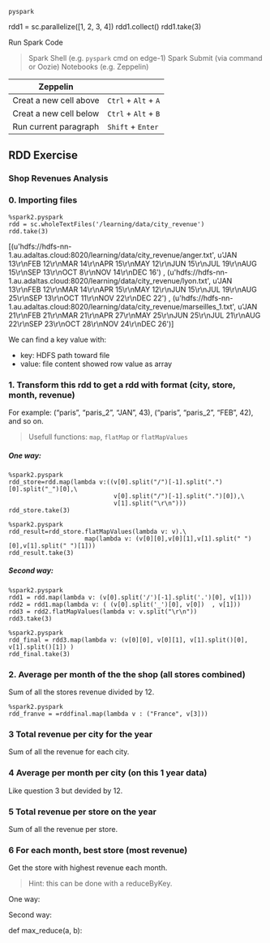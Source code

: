 `pyspark`

rdd1 = sc.parallelize([1, 2, 3, 4])
rdd1.collect()
rdd1.take(3)

Run Spark Code
> Spark Shell (e.g. `pyspark` cmd on edge-1)
> Spark Submit (via command or Oozie)
> Notebooks (e.g. Zeppelin)

|Zeppelin||
| --- | --- |
|Creat a new cell above|`Ctrl` + `Alt` + `A`|
|Creat a new cell below|`Ctrl` + `Alt` + `B`|
|Run current paragraph|`Shift` + `Enter`|

## RDD Exercise

### Shop Revenues Analysis

### 0. Importing files

```
%spark2.pyspark
rdd = sc.wholeTextFiles('/learning/data/city_revenue')
rdd.take(3)
```

[(u'hdfs://hdfs-nn-1.au.adaltas.cloud:8020/learning/data/city_revenue/anger.txt', u'JAN 13\r\nFEB 12\r\nMAR 14\r\nAPR 15\r\nMAY 12\r\nJUN 15\r\nJUL 19\r\nAUG 15\r\nSEP 13\r\nOCT 8\r\nNOV 14\r\nDEC 16')
, (u'hdfs://hdfs-nn-1.au.adaltas.cloud:8020/learning/data/city_revenue/lyon.txt', u'JAN 13\r\nFEB 12\r\nMAR 14\r\nAPR 15\r\nMAY 12\r\nJUN 15\r\nJUL 19\r\nAUG 25\r\nSEP 13\r\nOCT 11\r\nNOV 22\r\nDEC 22')
, (u'hdfs://hdfs-nn-1.au.adaltas.cloud:8020/learning/data/city_revenue/marseilles_1.txt', u'JAN 21\r\nFEB 21\r\nMAR 21\r\nAPR 27\r\nMAY 25\r\nJUN 25\r\nJUL 21\r\nAUG 22\r\nSEP 23\r\nOCT 28\r\nNOV 24\r\nDEC 26')]

We can find a key value with:
* key: HDFS path toward file
* value: file content showed row value as array

### 1. Transform this rdd to get a rdd with format (city, store, month, revenue)

For example: (“paris”, “paris_2”, “JAN”, 43), (“paris”, “paris_2”, “FEB”, 42), and so on.

> Usefull functions: `map`, `flatMap` or `flatMapValues`

##### One way:

```
%spark2.pyspark
rdd_store=rdd.map(lambda v:((v[0].split("/")[-1].split(".")[0].split("_")[0],\
                             v[0].split("/")[-1].split(".")[0]),\
                             v[1].split("\r\n")))                
rdd_store.take(3)
```
```
%spark2.pyspark
rdd_result=rdd_store.flatMapValues(lambda v: v).\
                     map(lambda v: (v[0][0],v[0][1],v[1].split(" ")[0],v[1].split(" ")[1]))
rdd_result.take(3)
```

##### Second way:

```
%spark2.pyspark
rdd1 = rdd.map(lambda v: (v[0].split('/')[-1].split('.')[0], v[1]))
rdd2 = rdd1.map(lambda v: ( (v[0].split('_')[0], v[0])  , v[1]))
rdd3 = rdd2.flatMapValues(lambda v: v.split("\r\n"))
rdd3.take(3)
```

```
%spark2.pyspark
rdd_final = rdd3.map(lambda v: (v[0][0], v[0][1], v[1].split()[0], v[1].split()[1]) )
rdd_final.take(3)
```



### 2. Average per month of the the shop (all stores combined)

Sum of all the stores revenue divided by 12.

```
%spark2.pyspark
rdd_franve = =rddfinal.map(lambda v : ("France", v[3]))
```



### 3 Total revenue per city for the year

Sum of all the revenue for each city.





### 4 Average per month per city (on this 1 year data)

Like question 3 but devided by 12.





### 5 Total revenue per store on the year


Sum of all the revenue per store.





### 6 For each month, best store (most revenue)

Get the store with highest revenue each month.

> Hint: this can be done with a reduceByKey.

One way:



Second way:

def max_reduce(a, b):






